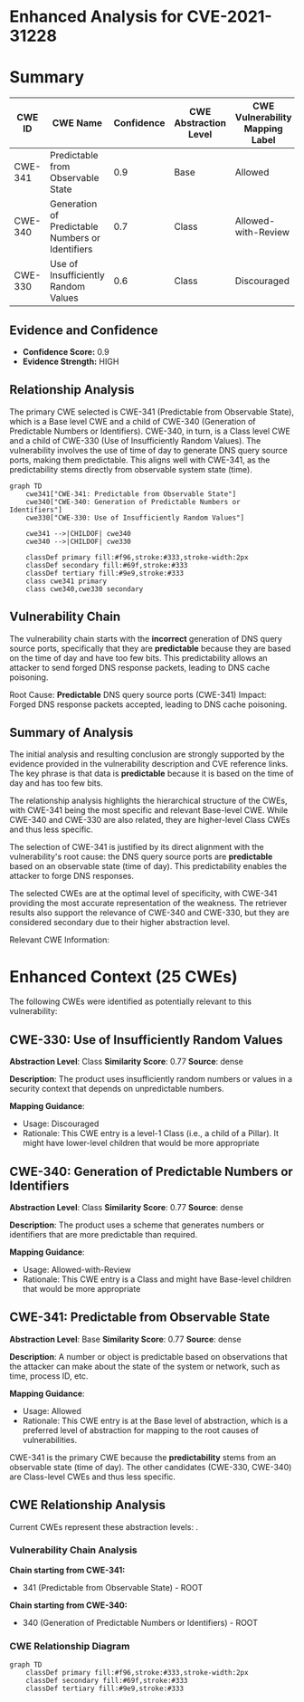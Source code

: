 # Enhanced Analysis for CVE-2021-31228

# Summary
| CWE ID | CWE Name | Confidence | CWE Abstraction Level | CWE Vulnerability Mapping Label | CWE-Vulnerability Mapping Notes |
|---|---|---|---|---|---|
| CWE-341 | Predictable from Observable State | 0.9 | Base | Allowed | Primary CWE |
| CWE-340 | Generation of Predictable Numbers or Identifiers | 0.7 | Class | Allowed-with-Review | Secondary Candidate |
| CWE-330 | Use of Insufficiently Random Values | 0.6 | Class | Discouraged | Secondary Candidate |

## Evidence and Confidence

*   **Confidence Score:** 0.9
*   **Evidence Strength:** HIGH

## Relationship Analysis
The primary CWE selected is CWE-341 (Predictable from Observable State), which is a Base level CWE and a child of CWE-340 (Generation of Predictable Numbers or Identifiers). CWE-340, in turn, is a Class level CWE and a child of CWE-330 (Use of Insufficiently Random Values). The vulnerability involves the use of time of day to generate DNS query source ports, making them predictable. This aligns well with CWE-341, as the predictability stems directly from observable system state (time).

```mermaid
graph TD
    cwe341["CWE-341: Predictable from Observable State"]
    cwe340["CWE-340: Generation of Predictable Numbers or Identifiers"]
    cwe330["CWE-330: Use of Insufficiently Random Values"]
    
    cwe341 -->|CHILDOF| cwe340
    cwe340 -->|CHILDOF| cwe330
    
    classDef primary fill:#f96,stroke:#333,stroke-width:2px
    classDef secondary fill:#69f,stroke:#333
    classDef tertiary fill:#9e9,stroke:#333
    class cwe341 primary
    class cwe340,cwe330 secondary
```

## Vulnerability Chain
The vulnerability chain starts with the **incorrect** generation of DNS query source ports, specifically that they are **predictable** because they are based on the time of day and have too few bits. This predictability allows an attacker to send forged DNS response packets, leading to DNS cache poisoning.

Root Cause: **Predictable** DNS query source ports (CWE-341)
Impact: Forged DNS response packets accepted, leading to DNS cache poisoning.

## Summary of Analysis
The initial analysis and resulting conclusion are strongly supported by the evidence provided in the vulnerability description and CVE reference links. The key phrase is that data is **predictable** because it is based on the time of day and has too few bits.

The relationship analysis highlights the hierarchical structure of the CWEs, with CWE-341 being the most specific and relevant Base-level CWE. While CWE-340 and CWE-330 are also related, they are higher-level Class CWEs and thus less specific.

The selection of CWE-341 is justified by its direct alignment with the vulnerability's root cause: the DNS query source ports are **predictable** based on an observable state (time of day). This predictability enables the attacker to forge DNS responses.

The selected CWEs are at the optimal level of specificity, with CWE-341 providing the most accurate representation of the weakness. The retriever results also support the relevance of CWE-340 and CWE-330, but they are considered secondary due to their higher abstraction level.

Relevant CWE Information:

# Enhanced Context (25 CWEs)
The following CWEs were identified as potentially relevant to this vulnerability:

## CWE-330: Use of Insufficiently Random Values
**Abstraction Level**: Class
**Similarity Score**: 0.77
**Source**: dense

**Description**:
The product uses insufficiently random numbers or values in a security context that depends on unpredictable numbers.

**Mapping Guidance**:
- Usage: Discouraged
- Rationale: This CWE entry is a level-1 Class (i.e., a child of a Pillar). It might have lower-level children that would be more appropriate

## CWE-340: Generation of Predictable Numbers or Identifiers
**Abstraction Level**: Class
**Similarity Score**: 0.77
**Source**: dense

**Description**:
The product uses a scheme that generates numbers or identifiers that are more predictable than required.

**Mapping Guidance**:
- Usage: Allowed-with-Review
- Rationale: This CWE entry is a Class and might have Base-level children that would be more appropriate

## CWE-341: Predictable from Observable State
**Abstraction Level**: Base
**Similarity Score**: 0.77
**Source**: dense

**Description**:
A number or object is predictable based on observations that the attacker can make about the state of the system or network, such as time, process ID, etc.

**Mapping Guidance**:
- Usage: Allowed
- Rationale: This CWE entry is at the Base level of abstraction, which is a preferred level of abstraction for mapping to the root causes of vulnerabilities.

CWE-341 is the primary CWE because the **predictability** stems from an observable state (time of day). The other candidates (CWE-330, CWE-340) are Class-level CWEs and thus less specific.


## CWE Relationship Analysis

Current CWEs represent these abstraction levels: .


### Vulnerability Chain Analysis

**Chain starting from CWE-341:**
- 341 (Predictable from Observable State) - ROOT


**Chain starting from CWE-340:**
- 340 (Generation of Predictable Numbers or Identifiers) - ROOT



### CWE Relationship Diagram

```mermaid
graph TD
    classDef primary fill:#f96,stroke:#333,stroke-width:2px
    classDef secondary fill:#69f,stroke:#333
    classDef tertiary fill:#9e9,stroke:#333
```